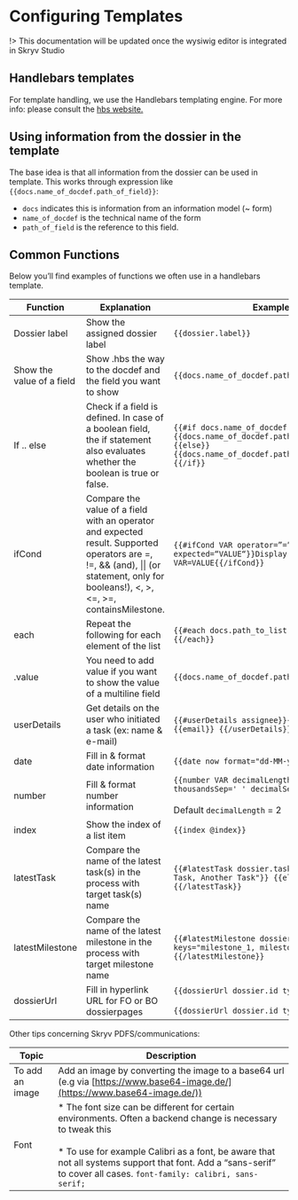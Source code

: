 # Configuring Templates

!> This documentation will be updated once the wysiwig editor is integrated in Skryv Studio

## Handlebars templates

For template handling, we use the Handlebars templating engine. 
For more info: please consult the [hbs website.](https://handlebarsjs.com/guide/#what-is-handlebars)

## Using information from the dossier in the template

The base idea is that all information from the dossier can be used in template.
This works through expression like `{{docs.name_of_docdef.path_of_field}}`: 
* `docs` indicates this is information from an information model (~ form)
* `name_of_docdef` is the technical name of the form
* `path_of_field` is the reference to this field.

## Common Functions
Below you’ll find examples of functions we often use in a handlebars template. 


| **Function**              | **Explanation**                                                                                  | **Example**                                                                                                                             |
|---------------------------|--------------------------------------------------------------------------------------------------|-----------------------------------------------------------------------------------------------------------------------------------------|
| Dossier label             | Show the assigned dossier label                                                                  | `{{dossier.label}}`                                                                                                     |
| Show the value of a field | Show .hbs the way to the docdef and the field you want to show                                   | `{{docs.name_of_docdef.path_of_field}}`                                                                                                 |
| If .. else                | Check if a field is defined. In case of a boolean field, the if statement also evaluates whether the boolean is true or false. | `{{#if docs.name_of_docdef.path_of_field}} {{docs.name_of_docdef.path_of_field}}{{else}} {{docs.name_of_docdef.path_of_field2}}{{/if}}` |
| ifCond                    | Compare the value of a field with an operator and expected result. Supported operators are =, !=, && (and), \|\| (or statement, only for booleans!), <, >, <=, >=, containsMilestone. | `{{#ifCond VAR operator=”=” expected=“VALUE“}}Display this if VAR=VALUE{{/ifCond}}`                                                                             |
| each                      | Repeat the following for each element of the list                                                | `{{#each docs.path_to_list.elements}} {{/each}}`                                                                                        |
| .value                    | You need to add value if you want to show the value of a multiline field                         | `{{docs.name_of_docdef.path_of_field.value}}`                                                                                           |
| userDetails               | Get details on the user who initiated a task (ex: name & e-mail)                                 | `{{#userDetails assignee}}{{username}} / {{email}} {{/userDetails}}`                                                                    |
| date                      | Fill in & format date information                                                                | `{{date now format="dd-MM-yyyy" add="P1y"}}`                                                                                            |
| number                    | Fill & format number information                                                                 | `{{number VAR decimalLength='4' thousandsSep=' ' decimalSep=','}}`<br><br>Default `decimalLength` = 2                                   |
| index                    | Show the index of a list item                                                                 | `{{index @index}}`                                                 |
| latestTask                | Compare the name of the latest task(s) in the process with target task(s) name                   | `{{#latestTask dossier.task names="Some Task, Another Task"}} {{else}} {{/latestTask}}`                                                 |
| latestMilestone           | Compare the name of the latest milestone in the process with target milestone name               | `{{#latestMilestone dossier.milestones keys="milestone_1, milestone_2"}} {{/latestMilestone}}`                                          |
| dossierUrl                | Fill in hyperlink URL for FO or BO dossierpages                                                  | `{{dossierUrl dossier.id type=""}}`<br><br>`{{dossierUrl dossier.id type="front"}}`                     |

Other tips concerning Skryv PDFS/communications:

| **Topic**       | **Description**                                                                                                                                                                                                                                                                                 |
|-----------------|-------------------------------------------------------------------------------------------------------------------------------------------------------------------------------------------------------------------------------------------------------------------------------------------------|
| To add an image | Add an image by converting the image to a base64 url (e.g via [https://www.base64-image.de/](https://www.base64-image.de/))                                                                                                                                                                     |
| Font            | *   The font size can be different for certain environments. Often a backend change is necessary to tweak this<br>    <br>*   To use for example Calibri as a font, be aware that not all systems support that font. Add a “sans-serif” to cover all cases. `font-family: calibri, sans-serif;` |
